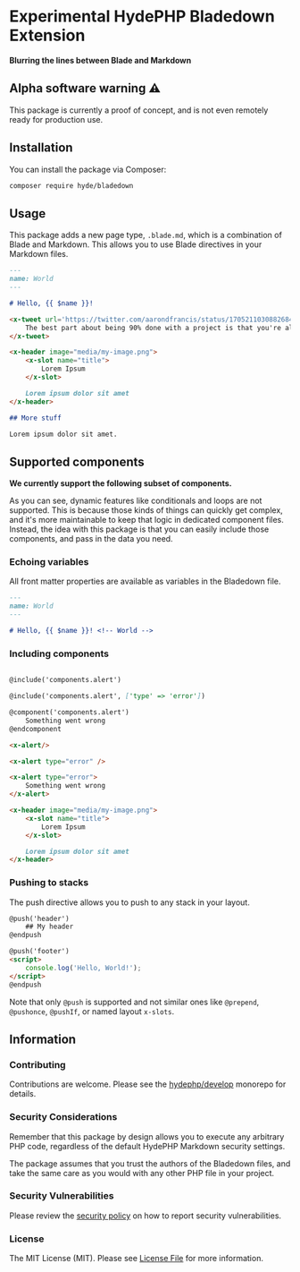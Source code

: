 # Experimental HydePHP Bladedown Extension

**Blurring the lines between Blade and Markdown**

## Alpha software warning ⚠️

This package is currently a proof of concept, and is not even remotely ready for production use.

## Installation

You can install the package via Composer:

```bash
composer require hyde/bladedown
```

## Usage

This package adds a new page type, `.blade.md`, which is a combination of Blade and Markdown. This allows you to use Blade directives in your Markdown files.

```markdown
---
name: World
---

# Hello, {{ $name }}!

<x-tweet url='https://twitter.com/aarondfrancis/status/1705211030882684946'>
    The best part about being 90% done with a project is that you're almost halfway finished!
</x-tweet>

<x-header image="media/my-image.png">
    <x-slot name="title">
        Lorem Ipsum
    </x-slot>

    Lorem ipsum dolor sit amet
</x-header>

## More stuff

Lorem ipsum dolor sit amet.
```

## Supported components

**We currently support the following subset of components.** 

As you can see, dynamic features like conditionals and loops are not supported.
This is because those kinds of things can quickly get complex, and it's more maintainable to keep that logic in dedicated component files.
Instead, the idea with this package is that you can easily include those components, and pass in the data you need.

### Echoing variables

All front matter properties are available as variables in the Bladedown file.

```markdown
---
name: World
---

# Hello, {{ $name }}! <!-- World -->
```

### Including components

```markdown

@include('components.alert')

@include('components.alert', ['type' => 'error'])

@component('components.alert')
    Something went wrong
@endcomponent
```

```markdown
<x-alert/>

<x-alert type="error" />

<x-alert type="error">
    Something went wrong
</x-alert>

<x-header image="media/my-image.png">
    <x-slot name="title">
        Lorem Ipsum
    </x-slot>

    Lorem ipsum dolor sit amet
</x-header>
```

### Pushing to stacks

The push directive allows you to push to any stack in your layout.

```markdown
@push('header')
    ## My header
@endpush

@push('footer')
<script>
    console.log('Hello, World!');
</script>
@endpush
```

Note that only `@push` is supported and not similar ones like `@prepend`, `@pushonce`, `@pushIf`, or named layout `x-slots`.

## Information

### Contributing

Contributions are welcome. Please see the [hydephp/develop](https://github.com/hydephp/develop/issues) monorepo for details.

### Security Considerations

Remember that this package by design allows you to execute any arbitrary PHP code, regardless of the default HydePHP Markdown security settings.

The package assumes that you trust the authors of the Bladedown files, and take the same care as you would with any other PHP file in your project.

### Security Vulnerabilities

Please review the [security policy](../../security/policy) on how to report security vulnerabilities.

### License

The MIT License (MIT). Please see [License File](LICENSE.md) for more information.
